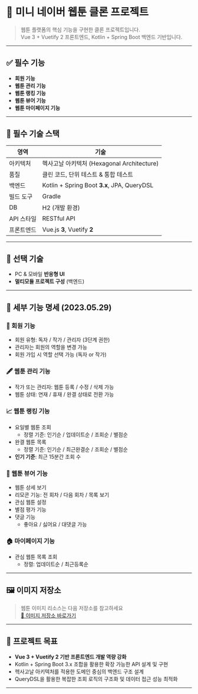 # 🌟 미니 네이버 웹툰 클론 프로젝트

> 웹툰 플랫폼의 핵심 기능을 구현한 클론 프로젝트입니다.  
> Vue 3 + Vuetify 2 프론트엔드, Kotlin + Spring Boot 백엔드 기반입니다.

---

## ✅ 필수 기능

- **회원 기능**
- **웹툰 관리 기능**
- **웹툰 랭킹 기능**
- **웹툰 뷰어 기능**
- **웹툰 마이페이지 기능**

---

## 🔧 필수 기술 스택

| 영역         | 기술                                               |
|--------------|----------------------------------------------------|
| 아키텍처     | 헥사고날 아키텍처 (Hexagonal Architecture)        |
| 품질         | 클린 코드, 단위 테스트 & 통합 테스트              |
| 백엔드       | Kotlin + Spring Boot **3.x**, JPA, QueryDSL        |
| 빌드 도구    | Gradle                                              |
| DB           | H2 (개발 환경)                                     |
| API 스타일   | RESTful API                                         |
| 프론트엔드   | Vue.js **3**, Vuetify **2**                         |

---

## 🎯 선택 기술

- PC & 모바일 **반응형 UI**
- **멀티모듈 프로젝트 구성** (백엔드)

---

## 🧩 세부 기능 명세 (2023.05.29)

### 👤 회원 기능
- 회원 유형: 독자 / 작가 / 관리자 (3단계 권한)
- 관리자는 회원의 역할을 변경 가능
- 회원 가입 시 역할 선택 가능 (독자 or 작가)

### 🖋️ 웹툰 관리 기능
- 작가 또는 관리자: 웹툰 등록 / 수정 / 삭제 가능
- 웹툰 상태: 연재 / 휴재 / 완결 상태로 전환 가능

### 📈 웹툰 랭킹 기능
- 요일별 웹툰 조회
  - 정렬 기준: 인기순 / 업데이트순 / 조회순 / 별점순
- 완결 웹툰 목록
  - 정렬 기준: 인기순 / 최근완결순 / 조회순 / 별점순
- **인기 기준**: 최근 15분간 조회 수

### 📖 웹툰 뷰어 기능
- 웹툰 상세 보기
- 리모콘 기능: 전 회차 / 다음 회차 / 목록 보기
- 관심 웹툰 설정
- 별점 평가 기능
- 댓글 기능
  - 좋아요 / 싫어요 / 대댓글 가능

### 🏠 마이페이지 기능
- 관심 웹툰 목록 조회
  - 정렬: 업데이트순 / 최근등록순

---

## 🖼️ 이미지 저장소

> 웹툰 이미지 리소스는 다음 저장소를 참고하세요  
[🔗 이미지 저장소 바로가기](https://github.com/ToasT1ng/toy-naver-webtoon-imgs)

---

## 📌 프로젝트 목표

- **Vue 3 + Vuetify 2 기반 프론트엔드 개발 역량 강화**
- Kotlin + Spring Boot 3.x 조합을 활용한 확장 가능한 API 설계 및 구현
- 헥사고날 아키텍처를 적용한 도메인 중심의 백엔드 구조 설계
- QueryDSL을 활용한 복잡한 조회 로직의 구조화 및 데이터 접근 성능 최적화

---